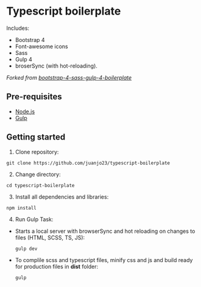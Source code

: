 # Typescript boilerplate
Includes:
 - Bootstrap 4
 - Font-awesome icons
 - Sass
 - Gulp 4
 - broserSync (with hot-reloading).

*Forked from [bootstrap-4-sass-gulp-4-boilerplate](https://github.com/JayeshLab/bootstrap-4-sass-gulp-4-boilerplate)*

## Pre-requisites
- [Node.js](https://nodejs.org/en/download/ "Node.js")
- [Gulp](https://gulpjs.com/ "Gulp")

## Getting started

1. Clone repository:

  ```
  git clone https://github.com/juanjo23/typescript-boilerplate
  ```

2. Change directory:

  ```
  cd typescript-boilerplate
  ```

3. Install all dependencies and libraries:

  ```
  npm install
  ```

4. Run Gulp Task:
  - Starts a local server with browserSync and hot reloading on changes to files (HTML, SCSS, TS, JS):

    ```
    gulp dev
    ```

  - To complile scss and typescript files, minify css and js and build ready for production files in **dist** folder:

    ```
    gulp
    ```

